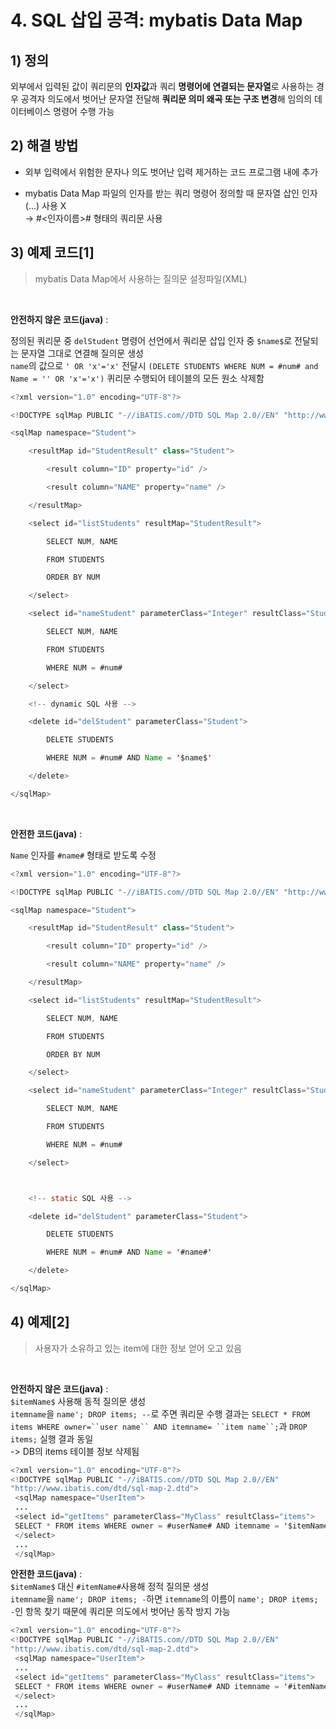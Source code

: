 # 4. SQL 삽입 공격: mybatis Data Map

## 1) 정의

외부에서 입력된 값이 쿼리문의 **인자값**과 쿼리 **명령어에 연결되는 문자열**로 사용하는 경우 공격자 의도에서 벗어난 문자열 전달해 **쿼리문 의미 왜곡 또는 구조 변경**해 임의의 데이터베이스 명령어 수행 가능

## 2) 해결 방법

- 외부 입력에서 위험한 문자나 의도 벗어난 입력 제거하는 코드 프로그램 내에 추가

- mybatis Data Map 파일의 인자를 받는 쿼리 명령어 정의할 때 문자열 삽인 인자($...$) 사용 X <br>
  -> #<인자이름># 형태의 쿼리문 사용

## 3) 예제 코드[1]

> mybatis Data Map에서 사용하는 질의문 설정파일(XML)

<br>

**안전하지 않은 코드(java)** : <br>

정의된 쿼리문 중 `delStudent` 명령어 선언에서 쿼리문 삽입 인자 중 `$name$`로 전달되는 문자열 그대로 연결해 질의문 생성<br>
`name`의 값으로 `' OR 'x'='x'` 전달시 `(DELETE STUDENTS WHERE NUM = #num# and Name = '' OR 'x'='x')` 퀴리문 수행되어 테이블의 모든 원소 삭제함

```java
<?xml version="1.0" encoding="UTF-8"?>

<!DOCTYPE sqlMap PUBLIC "-//iBATIS.com//DTD SQL Map 2.0//EN" "http://www.ibatis.com/dtd/sql-map-2.dtd">

<sqlMap namespace="Student">

	<resultMap id="StudentResult" class="Student">

		<result column="ID" property="id" />

		<result column="NAME" property="name" />

	</resultMap>

	<select id="listStudents" resultMap="StudentResult">

		SELECT NUM, NAME

		FROM STUDENTS

		ORDER BY NUM

	</select>

	<select id="nameStudent" parameterClass="Integer" resultClass="Student">

		SELECT NUM, NAME

		FROM STUDENTS

		WHERE NUM = #num#

	</select>

	<!-- dynamic SQL 사용 -->

	<delete id="delStudent" parameterClass="Student">

		DELETE STUDENTS

		WHERE NUM = #num# AND Name = '$name$'

	</delete>

</sqlMap>

```

<br>

**안전한 코드(java)** : <br>

`Name` 인자를 `#name#` 형태로 받도록 수정

```java
<?xml version="1.0" encoding="UTF-8"?>

<!DOCTYPE sqlMap PUBLIC "-//iBATIS.com//DTD SQL Map 2.0//EN" "http://www.ibatis.com/dtd/sql-map-2.dtd">

<sqlMap namespace="Student">

	<resultMap id="StudentResult" class="Student">

		<result column="ID" property="id" />

		<result column="NAME" property="name" />

	</resultMap>

	<select id="listStudents" resultMap="StudentResult">

		SELECT NUM, NAME

		FROM STUDENTS

		ORDER BY NUM

	</select>

	<select id="nameStudent" parameterClass="Integer" resultClass="Student">

		SELECT NUM, NAME

		FROM STUDENTS

		WHERE NUM = #num#

	</select>



	<!-- static SQL 사용 -->

	<delete id="delStudent" parameterClass="Student">

		DELETE STUDENTS

		WHERE NUM = #num# AND Name = '#name#'

	</delete>

</sqlMap>

```

## 4) 예제[2]

> 사용자가 소유하고 있는 item에 대한 정보 얻어 오고 있음

<br>

**안전하지 않은 코드(java)** : <br>
`$itemName$` 사용해 동적 질의문 생성<br>
`itemname`을 `name'; DROP items; --`로 주면 쿼리문 수행 결과는 ` SELECT * FROM items WHERE owner=``user name`` AND itemname= ``item name``; `과 `DROP items;` 실행 결과 동일<br>
-> DB의 items 테이블 정보 삭제됨

```java
<?xml version="1.0" encoding="UTF-8"?>
<!DOCTYPE sqlMap PUBLIC "-//iBATIS.com//DTD SQL Map 2.0//EN"
"http://www.ibatis.com/dtd/sql-map-2.dtd">
 <sqlMap namespace="UserItem">
 ...
 <select id="getItems" parameterClass="MyClass" resultClass="items">
 SELECT * FROM items WHERE owner = #userName# AND itemname = '$itemName$'
 </select>
 ...
 </sqlMap>
```

**안전한 코드(java)** : <br>
`$itemName$` 대신 `#itemName#`사용해 정적 질의문 생성<br>
`itemname`을 `name'; DROP items; -`하면 `itemname`의 이름이 `name'; DROP items; -`인 항목 찾기 때문에 쿼리문 의도에서 벗어난 동작 방지 가능

```java
<?xml version="1.0" encoding="UTF-8"?>
<!DOCTYPE sqlMap PUBLIC "-//iBATIS.com//DTD SQL Map 2.0//EN"
"http://www.ibatis.com/dtd/sql-map-2.dtd">
 <sqlMap namespace="UserItem">
 ...
 <select id="getItems" parameterClass="MyClass" resultClass="items">
 SELECT * FROM items WHERE owner = #userName# AND itemname = '#itemName#'
 </select>
 ...
 </sqlMap>
```
